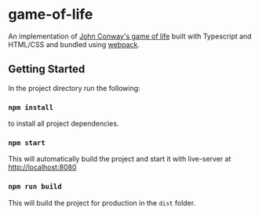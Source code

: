 # game-of-life
An implementation of [John Conway's game of life](https://en.wikipedia.org/wiki/Conway%27s_Game_of_Life) built with Typescript and HTML/CSS and bundled using [webpack](https://webpack.js.org/).

## Getting Started
In the project directory run the following:

### `npm install`
to install all project dependencies.

### `npm start`
This will automatically build the project and start it with live-server at [http://localhost:8080](http://localhost:8080)

### `npm run build`
This will build the project for production in the `dist` folder.
